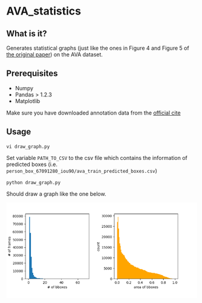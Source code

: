 # AVA\_statistics

## What is it?
Generates statistical graphs 
(just like the ones in Figure 4 and Figure 5 of [the original paper](https://arxiv.org/pdf/2005.00214.pdf))
on the AVA dataset.

## Prerequisites
- Numpy
- Pandas > 1.2.3
- Matplotlib

Make sure you have downloaded annotation data from the [official cite](https://research.google.com/ava/download.html)

## Usage

```
vi draw_graph.py
```
Set variable `PATH_TO_CSV` to the csv file which contains the information of predicted boxes (i.e. `person_box_67091280_iou90/ava_train_predicted_boxes.csv`)

```
python draw_graph.py
```

Should draw a graph like the one below.

![](AVA.png)
